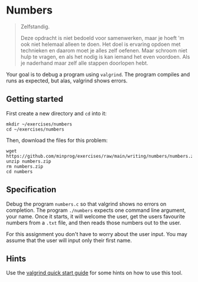 # Numbers

> Zelfstandig.
>
> Deze opdracht is niet bedoeld voor samenwerken, maar je hoeft 'm ook niet helemaal alleen te doen. Het doel is ervaring opdoen met technieken en daarom moet je alles zelf oefenen. Maar schroom niet hulp te vragen, en als het nodig is kan iemand het even voordoen. Als je naderhand maar zelf alle stappen doorlopen hebt.

Your goal is to debug a program using `valgrind`. The program compiles and runs as expected, but alas, valgrind shows errors.

## Getting started

First create a new directory and `cd` into it:

    mkdir ~/exercises/numbers
    cd ~/exercises/numbers

Then, download the files for this problem:

    wget https://github.com/minprog/exercises/raw/main/writing/numbers/numbers.zip
    unzip numbers.zip
    rm numbers.zip
    cd numbers

## Specification

Debug the program `numbers.c` so that valgrind shows no errors on completion. The program `./numbers` expects one command line argument, your name. Once it starts, it will welcome the user, get the users favourite numbers from a `.txt` file, and then reads those numbers out to the user.

For this assignment you don't have to worry about the user input. You may assume that the user will input only their first name.

## Hints

Use the [valgrind quick start guide](http://valgrind.org/docs/manual/quick-start.html) for some hints on how to use this tool.
